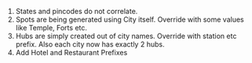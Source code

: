 1. States and pincodes do not correlate.
2. Spots are being generated using City itself. Override with some values like Temple, Forts etc.
3. Hubs are simply created out of city names. Override with station etc prefix. Also each city now has exactly 2 hubs. 
4. Add Hotel and Restaurant Prefixes
